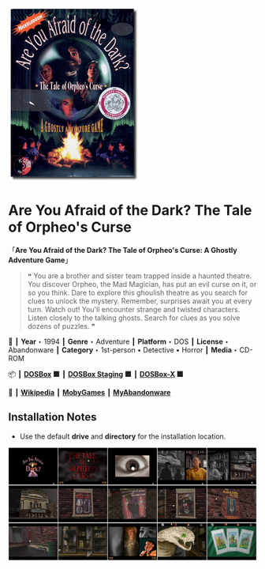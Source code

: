 ![](Thumbnail.png "application-thumbnail")

# Are You Afraid of the Dark? The Tale of Orpheo's Curse

「**Are You Afraid of the Dark? The Tale of Orpheo's Curse: A Ghostly Adventure Game**」

> ❝ You are a brother and sister team trapped inside a haunted theatre. You discover Orpheo, the Mad Magician, has put an evil curse on it, or so you think. Dare to explore this ghoulish theatre as you search for clues to unlock the mystery. Remember, surprises await you at every turn. Watch out! You'll encounter strange and twisted characters. Listen closely to the talking ghosts. Search for clues as you solve dozens of puzzles. ❞
>

📌 ┃ **Year** ‣ 1994 ┃ **Genre** ‣ Adventure ┃ **Platform** ‣ DOS ┃ **License** ‣ Abandonware ┃ **Category** ‣ 1st-person • Detective • Horror ┃ **Media** ‣ CD-ROM 

📦 ┃ **[DOSBox](https://www.dosbox.com/) 🟩** ┃ **[DOSBox Staging](https://dosbox-staging.github.io/) 🟩** ┃ **[DOSBox-X](https://dosbox-x.com/) 🟩** 

📎 ┃ **[Wikipedia](https://en.wikipedia.org/wiki/Are_You_Afraid_of_the_Dark%3F_The_Tale_of_Orpheo%27s_Curse)** ┃ **[MobyGames](https://www.mobygames.com/game/9583/are-you-afraid-of-the-dark-the-tale-of-orpheos-curse/)** ┃ **[MyAbandonware](https://www.myabandonware.com/game/are-you-afraid-of-the-dark-the-tale-of-orpheo-s-curse-332)** 

## Installation Notes
- Use the default **drive** and **directory** for the installation location.

![](Montage.png "Are You Afraid of the Dark? The Tale of Orpheo's Curse")

